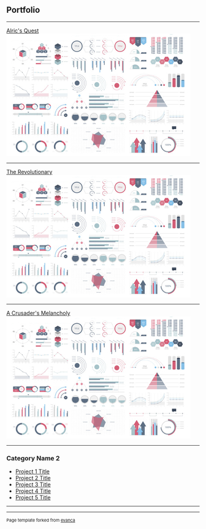 ## Portfolio

---


[Alric's Quest](samples/alrics-quest.html)
<img src="images/dummy_thumbnail.jpg?raw=true"/>

---
[The Revolutionary](samples/Short%20Story.pdf)
<img src="images/dummy_thumbnail.jpg?raw=true"/>

---
[A Crusader's Melancholy](http://example.com/)
<img src="images/dummy_thumbnail.jpg?raw=true"/>

---

### Category Name 2

- [Project 1 Title](http://example.com/)
- [Project 2 Title](http://example.com/)
- [Project 3 Title](http://example.com/)
- [Project 4 Title](http://example.com/)
- [Project 5 Title](http://example.com/)

---




---
<p style="font-size:11px">Page template forked from <a href="https://github.com/evanca/quick-portfolio">evanca</a></p>
<!-- Remove above link if you don't want to attibute -->
